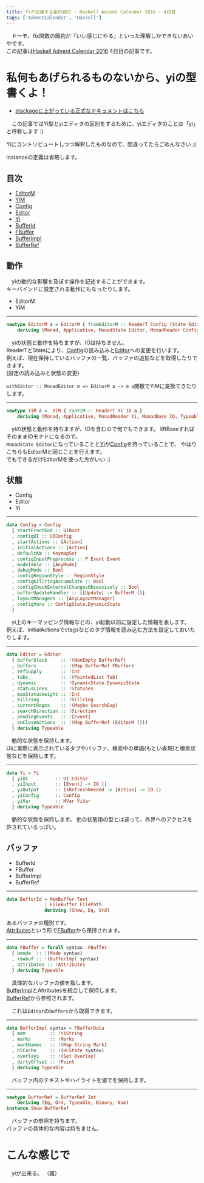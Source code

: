 ```yaml
---
title: Yiが定義する型の紹介 - Haskell Advent Calendar 2016 - 4日目
tags: ['AdventCalendar', 'Haskell']
---
```

　ドーモ、fix関数の簡約が「いい感じにやる」といった理解しかできないあいやです。  
この記事は[Haskell Advent Calendar 2016](http://qiita.com/advent-calendar/2016/haskell) 4日目の記事です。


# 私何もあげられるものないから、yiの型書くよ！

- [stackageに上がっている正式なドキュメントはこちら](https://www.stackage.org/haddock/lts-7.7/yi-0.12.6)

　この記事ではYi型とyiエディタの区別をするために、yiエディタのことは「yi」と呼称します :)

Yiにコントリビュートしつつ解釈したものなので、間違ってたらごめんなさい ;(

instanceの定義は省略します。

## 目次

- [EditorM](#yi-editorm)
- [YiM](#yi-yim)
- [Config](#yi-config)
- [Editor](#yi-editor)
- [Yi](#yi-yi)
- [BufferId](#yi-bufferid)
- [FBuffer](#yi-fbuffer)
- [BufferImpl](#yi-bufferimpl)
- [BufferRef](#yi-bufferref)



## 動作
　yiの動的な影響を及ぼす操作を記述することができます。  
キーバインドに設定される動作にもなったりします。

- EditorM
- YiM

- - -

<a name="yi-editorm"></a>

```haskell
newtype EditorM a = EditorM { fromEditorM :: ReaderT Config (State Editor) a }
    deriving (Monad, Applicative, MonadState Editor, MonadReader Config, Functor, Typeable)
```

　yiの状態と動作を持ちますが、IOは持ちません。  
ReaderTとStateにより、[Config](#yi-config)の読み込みと[Editor](#yi-editor)への変更を行います。  
例えば、現在保持しているバッファの一覧、バッファの追加などを取得したりできます。  
(設定の読み込みと状態の変更)

`withEditor :: MonadEditor m => EditorM a -> m a`関数でYiMに変換できたりします。
          
- - -

<a name="yi-yim"></a>

```haskell
newtype YiM a =  YiM { runYiM :: ReaderT Yi IO a } 
    deriving (Monad, Applicative, MonadReader Yi, MonadBase IO, Typeable, Functor)
```

　yiの状態と動作を持ちますが、IOを含むので何でもできます。 liftBaseすればそのままIOモナドになるので。  
`MonadState Editor`になっていることと[Yi](#yi-yi)が[Config](#yi-config)を持っていることで、
やはりこちらもEditorMと同じことを行えます。  
でもできるだけEditorMを使った方がいい :(


## 状態

- Config
- Editor
- Yi

- - -

<a name="yi-config"></a>

```haskell
data Config = Config
  { startFrontEnd :: UIBoot
  , configUI :: UIConfig
  , startActions :: [Action]
  , initialActions :: [Action]
  , defaultKm :: KeymapSet
  , configInputPreprocess :: P Event Event
  , modeTable :: [AnyMode]
  , debugMode :: Bool
  , configRegionStyle :: RegionStyle
  , configKillringAccumulate :: Bool
  , configCheckExternalChangesObsessively :: Bool
  , bufferUpdateHandler :: [[Update] -> BufferM ()]
  , layoutManagers :: [AnyLayoutManager]
  , configVars :: ConfigState.DynamicState
  }
```
 
　yi上のキーマッピング情報などの、yi起動以前に設定した情報を表します。  
例えば、initialActionsでctagsなどのタグ情報を読み込む方法を設定しておいたりします。

- - -

<a name="yi-editor"></a>

```haskell
data Editor = Editor
  { bufferStack     :: !(NonEmpty BufferRef)
  , buffers         :: !(Map BufferRef FBuffer)
  , refSupply       :: !Int
  , tabs_           :: !(PointedList Tab)
  , dynamic         :: !DynamicState.DynamicState
  , statusLines     :: !Statuses
  , maxStatusHeight :: !Int
  , killring        :: !Killring
  , currentRegex    :: !(Maybe SearchExp)
  , searchDirection :: !Direction
  , pendingEvents   :: ![Event]
  , onCloseActions  :: !(Map BufferRef (EditorM ()))
  } deriving Typeable
```

　動的な状態を保持します。  
UIに実際に表示されているタブやバッファ、検索中の単語(もとい表現)と検索状態などを保持します。

- - -

<a name="yi-yi"></a>

```haskell
data Yi = Yi
  { yiUi          :: UI Editor
  , yiInput       :: [Event] -> IO ()
  , yiOutput      :: IsRefreshNeeded -> [Action] -> IO ()
  , yiConfig      :: Config
  , yiVar         :: MVar YiVar
  } deriving Typeable
```

　動的な状態を保持します。
他の状態用の型とは違って、外界へのアクセスを許されているっぽい。


## バッファ

- BufferId
- FBuffer
- BufferImpl
- BufferRef

- - -

<a name="yi-bufferid"></a>

```haskell
data BufferId = MemBuffer Text
              | FileBuffer FilePath
              deriving (Show, Eq, Ord)
```

あるバッファの種別です。  
[Attributes](#yi-attributes)という形で[FBuffer](#yi-fbuffer)から保持されます。

- - -

<a name="yi-fbuffer"></a>

```haskell
data FBuffer = forall syntax. FBuffer
  { bmode  :: !(Mode syntax)
  , rawbuf :: !(BufferImpl syntax)
  , attributes :: !Attributes
  } deriving Typeable
```

　具体的なバッファの値を指します。  
[BufferImpl](#yi-bufferimpl)とAttributesを統合して保持します。  
[BufferRef](#yi-bufferref)から参照されます。

　これは`Editor`の`buffers`から取得できます。

- - -

<a name="yi-bufferimpl"></a>

```haskell
data BufferImpl syntax = FBufferData
  { mem         :: !YiString
  , marks       :: !Marks
  , markNames   :: !(Map String Mark)
  , hlCache     :: !(HLState syntax)
  , overlays    :: !(Set Overlay)
  , dirtyOffset :: !Point
  } deriving Typeable
```

　バッファ内のテキストやハイライトを値でを保持します。

- - -

<a name="yi-bufferref"></a>
```haskell
newtype BufferRef = BufferRef Int
    deriving (Eq, Ord, Typeable, Binary, Num)
instance Show BufferRef
```

　バッファの参照を持ちます。  
バッファの具体的な内容は持ちません。


# こんな感じで
　yiが出来る。 （雑）
